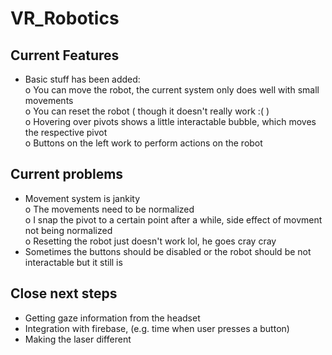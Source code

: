 # VR_Robotics
 
## Current Features
- Basic stuff has been added: <br />
o You can move the robot, the current system only does well with small movements<br />
o You can reset the robot ( though it doesn't really work :( )<br />
o Hovering over pivots shows a little interactable bubble, which moves the respective pivot<br />
o Buttons on the left work to perform actions on the robot<br />

## Current problems
- Movement system is jankity<br />
o The movements need to be normalized<br />
o I snap the pivot to a certain point after a while, side effect of movment not being normalized<br />
o Resetting the robot just doesn't work lol, he goes cray cray<br />
- Sometimes the buttons should be disabled or the robot should be not interactable but it still is

## Close next steps
- Getting gaze information from the headset
- Integration with firebase, (e.g. time when user presses a button)
- Making the laser different
